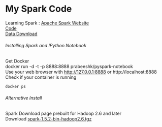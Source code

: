 # My Spark Code
Learning Spark : [Apache Spark Website](http://spark.apache.org/)  
[Code](https://github.com/zipfian/building-spark-applications-live-lessons)  
[Data Download](https://s3.amazonaws.com/galvanize-example-data/spark-live-lessons-data.zip)  

###### Installing Spark and IPython Notebook    
Get Docker  
docker run -d -t -p 8888:8888 prabeeshk/pyspark-notebook  
Use your web browser with http://127.0.0.1:8888 or http://localhost:8888  
Check if your container is running
```
docker ps
```

###### Alternative Install
Spark Download page prebuilt for Hadoop 2.6 and later    
Download [spark-1.5.2-bin-hadoop2.6.tgz](http://d3kbcqa49mib13.cloudfront.net/spark-1.5.2-bin-hadoop2.6.tgz)